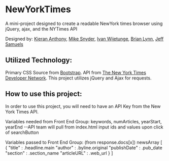# NewYorkTimes
A mini-project designed to create a readable NewYork times browser using jQuery, ajax, and the NYTimes API

Designed by:
[Kieran Anthony](https://github.com/zekkxx),
[Mike Snyder](https://github.com/mikesnyder),
[Ivan Wijetunge](https://github.com/iwijetunge),
[Brian Lynn](https://github.com/Balynn077),
[Jeff Samuels](https://github.com/jeffsamuels)

## Utilized Technology:
Primary CSS Source from [Bootstrap](https://getbootstrap.com/). API from [The New York Times Developer Network](https://developer.nytimes.com/). This project utilizes jQuery and Ajax for requests.

## How to use this project:
In order to use this project, you will need to have an API Key from the New York Times API. 

Variables needed from Front End Group: keywords, numArticles, yearStart, yearEnd
--API team will pull from index.html input ids and values upon click of searchButton

Variables passed to Front End Group: (from response.docs[x])
newsArray [
    {
        "title" : .headline.main
        "author" : .byline.original
        "publishDate" : .pub_date
        "section" : .section_name
        "articleURL" : .web_url
    }
]